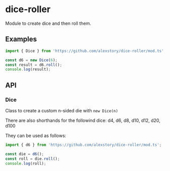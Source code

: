# dice-roller

Module to create dice and then roll them.

## Examples

```ts
import { Dice } from 'https://github.com/alexstory/dice-roller/mod.ts';

const d6 = new Dice(6);
const result = d6.roll();
console.log(result);

```

## API

### Dice

Class to create a custom n-sided die with `new Dice(n)`

There are also shorthands for the followind dice: d4, d6, d8, d10, d12, d20, d100

They can be used as follows:
```ts
import { d6 } from 'https://github.com/alexstory/dice-roller/mod.ts';

const die = d6();
const roll = die.roll();
console.log(roll);

```

